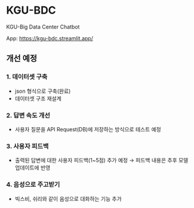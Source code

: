 # KGU-BDC
KGU-Big Data Center Chatbot <br/>

App: https://kgu-bdc.streamlit.app/

## 개선 예정
### 1. 데이터셋 구축
   - json 형식으로 구축(완료)
   - 데이터셋 구조 재설계
### 2. 답변 속도 개선
   - 사용자 질문을 API Request(DB)에 저장하는 방식으로 테스트 예정
### 3. 사용자 피드백
   - 출력된 답변에 대한 사용자 피드백(1~5점) 추가 예정 → 피드백 내용은 추후 모델 업데이트에 반영
### 4. 음성으로 주고받기
   - 빅스비, 쉬리와 같이 음성으로 대화하는 기능 추가
